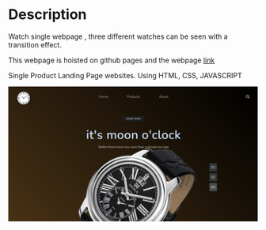 # Description
Watch single webpage , three different watches can be seen with a transition effect.

This webpage is hoisted on github pages and the webpage [link](https://shidhishiva.github.io/Landing_Page3/#)

Single Product Landing Page websites. Using HTML, CSS, JAVASCRIPT

![My_Image](images/sample.png)

